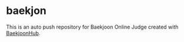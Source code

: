 # baekjon
This is an auto push repository for Baekjoon Online Judge created with [BaekjoonHub](https://github.com/BaekjoonHub/BaekjoonHub).
